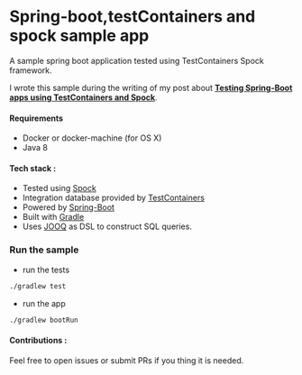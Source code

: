 # Spring-boot,testContainers and spock sample app

A sample spring boot application tested using TestContainers Spock framework. 

I wrote this sample during the writing of my post about [__Testing Spring-Boot apps using TestContainers and Spock__](https://areguig.github.io/test-springboot-apps-using-testContainers-and-spock/).

#### Requirements

- Docker or docker-machine (for OS X)
- Java 8 

#### Tech stack : 

- Tested using [Spock](http://spockframework.org/)
- Integration database provided by [TestContainers](https://www.testcontainers.org/)
- Powered by [Spring-Boot](https://projects.spring.io/spring-boot/)
- Built with [Gradle](https://gradle.org/)
- Uses [JOOQ](https://www.jooq.org/) as DSL to construct SQL queries.

### Run the sample

- run the tests 

```bash 
./gradlew test
```

- run the app 

```bash 
./gradlew bootRun
```

#### Contributions : 
Feel free to open issues or submit PRs if you thing it is needed.
